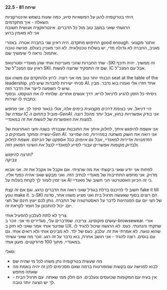 **שיחה 81 \- 22.5**

היתי בטרקומיה להגן על המשאיות סיוע, כמה שעות בשמש ואינטרקציות  
השאלה \- איך מתקדמים  
הרגשתי שאני במצב טוב מול כל הדברים. אינטראקציה אנושית חשובה  
אני לא מאמין ברוע

החיפוש מתקדם. היה ראיון שני בחברה אטרה. באזורי good enough. אתגר מקצועי מגניב, החברה לא גדולה מדי, יש בשלות טכנולוגית. לא הכי מעניין בעולם. פגישה טובה אתמול. נראה לי שימשיך שם. 

שתי החברות שהכי מעניינות אותי שהן מאנדיי וסטרטאפ \-SKI זה ממשיך. יהיה תיכף ראיון עם המנכ"ל של SKI. שם זה התפקיד שרוצה לעשות. IC אבל עם המנכ"ל.  

הבנתי יותר טוב מה אני רוצה. לרוץ ולהתקדם עם משהו וגם seat at the table of the leadership. פניתי ישירות לחברות שיש להן AI. אחד חזרו אלי ואמרו בוא נדבר. מבין שיש לי השפעה לייצר את הדבר הזה.   
ניסיתי כל הזמן להגיע לדניאל לריא. דרך אנשים אחרים. שלחתי לו את הטקסט. ובסוף כתבתי לו ישירות:

*היי דניאל. אני בצומת דרכים מקצועית בימים אלה, אולי בנאור סיפר לך. אני מחפש עמדה של IC מוביל בתחום ה-GenAI. אני בודק אפשרויות בחוץ, אבל יותר מהכל רוצה למצות את האפשרות של לעשות את זה במאנדיי.*

*אני אשמח להיפגש איתך, לחלוק איתך את התובנות שצברתי בשנה וחצי האחרונות של עשייה ומחקר מעמיקים ב-Gen AI. אני רואה את השוק משתנה במהירות, מה שמייצר הזדמנויות אדירות למאנדיי, אבל גם איומים בכל אספקט של הביזנס. אשמח לחלוק ולבדוק מקומות אפשריים עבורי לסייע למאנדיי לנצל את השינוי המואץ הזה.*

*תרצה להיפגש?*  
*צביקה*

לפחות אני יודע שאני ביקשתי את מה שרציתי. אם אקבל אז אקבל את זה. אני אבוא מדויק. אני מחפש התחייבות של מאנדיי לנתיב הזה. ואני מבקש שאני אהיה כפוף אליו. אני זמין לעזור לך לקחת בעלות על AI כי זה הכיוון האסטרטגי הכי חשוב של מאנדיי. 

חשוב לי להיכנס בדלת בגודל שאני רואה את הדברים כרגע. וגם אם זה קצת fake it till you make it. ב-SKI הם רוצים בסוף שאעשה תרגיל בית ואני מציע משהו אחר, סדנה של חצי יום עם המנהיגות לדבר על האסטרטגיה של החברה. נותן לכם יעוץ חינם של חצי יום. יכול להתכונן על חומר לקראת זה. 

צריך לא לתת לעלבון להפעיל אותי.   
עושים פוקוסינג. צריבה. שמדברים עלי, מגדירים מי אני. זוכר ב-browsewear. אורי שפיטר אותי אמר שאני לא חזק ב UX. שתקתי והנהנתי. כעס. לא הרגשה שיכול להגיד לו שהוא טועה. לא אמרתי את זה. עלבון. כעס של ילד. לא מבינים אותי ולא רואים אותי. גם עם בוסים. רוצה להגיד \- אני חושב אחרת, בוא נדבר על זה רגע. זוכר מה שאני עשיתי במאנדיי. מתוך 100 פרודקטים. מעגן אותי. 

סאלי:

* מה שעשית בטרקומיה נתן משהו לכל מי שהיה שם  
* לבוא לפגישה עם בקשות שמפורטות ברמה שאם מסכימים להן זה יהיה באמת מה שאתה מחפש  
* אין בעיה עם המקומות שכועסים ונעלבים. הם חלק ממי שאתה. עם תרגיל הבית \- לך יש הצעה יותר טובה. 

